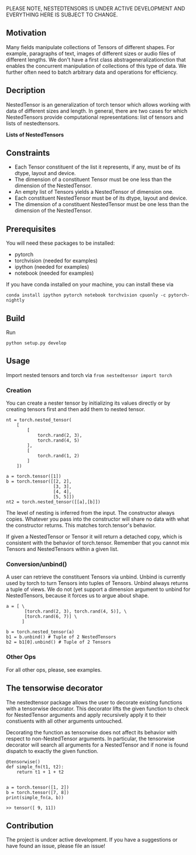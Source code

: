 PLEASE NOTE, NESTEDTENSORS IS UNDER ACTIVE DEVELOPMENT AND EVERYTHING HERE IS SUBJECT TO CHANGE.

## Motivation

Many fields manipulate collections of Tensors of different shapes. For example, paragraphs of text, images of different sizes or audio files of different lengths. We don't have a first class abstrageneralizationction that enables the concurrent manipulation of collections of this type of data. We further often need to batch arbitrary data and operations for efficiency.

## Decription

NestedTensor is an generalization of torch tensor which allows working with data of different sizes and length. 
In general, there are two cases for which NestedTensors provide computational representations: list of tensors and lists of nestedtensors.



**Lists of NestedTensors**


## Constraints
 - Each Tensor constituent of the list it represents, if any, must be of its dtype, layout and device. 
 - The dimension of a constituent Tensor must be one less than the dimension of the NestedTensor. 
 - An empty list of Tensors yields a NestedTensor of dimension one. 
 - Each constituent NestedTensor must be of its dtype, layout and device. 
 - The dimension of a constituent NestedTensor must be one less than the dimension of the NestedTensor.

## Prerequisites

You will need these packages to be installed:
- pytorch
- torchvision (needed for examples)
- ipython (needed for examples)
- notebook (needed for examples)

If you have conda installed on your machine, you can install these via
```
conda install ipython pytorch notebook torchvision cpuonly -c pytorch-nightly
```

## Build 
Run 
```
python setup.py develop
```

## Usage
Import nested tensors and torch via ```from nestedtensor import torch```
### Creation
You can create a nester tensor by initializing its values directly or by creating tensors first and then add them to nested tensor.

```
nt = torch.nested_tensor(
    [
        [
            torch.rand(2, 3),
            torch.rand(4, 5)
        ],
        [
            torch.rand(1, 2)
        ]
    ])
```

```
a = torch.tensor([1])
b = torch.tensor([[2, 2],
                  [3, 3],
                  [4, 4],
                  [5, 5]])
nt2 = torch.nested_tensor([[a],[b]])
```

The level of nesting is inferred from the input. The constructor always copies. Whatever you pass into the constructor will share no data with what the constructor returns. This matches torch.tensor's behavior.

If given a NestedTensor or Tensor it will return a detached copy, which is consistent with the behavior of torch.tensor. Remember that you cannot mix Tensors and NestedTensors within a given list.

### Conversion/unbind()
A user can retrieve the constituent Tensors via unbind. Unbind is currently used by torch to turn Tensors into tuples of Tensors. Unbind always returns a tuple of views. We do not (yet support a dimension argument to unbind for NestedTensors, because it forces us to argue about shape.

```
a = [ \
       [torch.rand(2, 3), torch.rand(4, 5)], \
       [torch.rand(6, 7)] \
      ]

b = torch.nested_tensor(a)
b1 = b.unbind() # Tuple of 2 NestedTensors
b2 = b1[0].unbind() # Tuple of 2 Tensors
```

### Other Ops
For all other ops, please, see examples.


## The tensorwise decorator
The nestedtensor package allows the user to decorate existing functions with a tensorwise decorator. This decorator lifts the given function to check for NestedTensor arguments and apply recursively apply it to their constiuents with all other arguments untouched.

Decorating the function as tensorwise does not affect its behavior with respect to non-NestedTensor arguments. In particular, the tensorwise decorator will search all arguments for a NestedTensor and if none is found dispatch to exactly the given function.

```
@tensorwise()
def simple_fn(t1, t2):
    return t1 + 1 + t2


a = torch.tensor([1, 2])
b = torch.tensor([7, 8])
print(simple_fn(a, b))

>> tensor([ 9, 11])
```

## Contribution
The project is undcer active development. If you have a suggestions or have found an issue, please file an issue!
